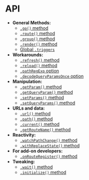 # API

- __General Methods:__
  - [`.go()` method](https://github.com/veliovgroup/flow-router/blob/master/docs/api/go.md)
  - [`.route()` method](https://github.com/veliovgroup/flow-router/blob/master/docs/api/route.md)
  - [`.group()` method](https://github.com/veliovgroup/flow-router/blob/master/docs/api/group.md)
  - [`.render()` method](https://github.com/veliovgroup/flow-router/blob/master/docs/api/render.md)
  - [Global `.triggers`](https://github.com/veliovgroup/flow-router/blob/master/docs/api/triggers.md)
- __Workarounds:__
  - [`.refresh()` method](https://github.com/veliovgroup/flow-router/blob/master/docs/api/refresh.md)
  - [`.reload()` method](https://github.com/veliovgroup/flow-router/blob/master/docs/api/reload.md)
  - [`.pathRegExp` option](https://github.com/veliovgroup/flow-router/blob/master/docs/api/pathRegExp.md)
  - [`.decodeQueryParamsOnce` option](https://github.com/veliovgroup/flow-router/blob/master/docs/api/decodeQueryParamsOnce.md)
- __Manipulation:__
  - [`.getParam()` method](https://github.com/veliovgroup/flow-router/blob/master/docs/api/getParam.md)
  - [`.getQueryParam()` method](https://github.com/veliovgroup/flow-router/blob/master/docs/api/getQueryParam.md)
  - [`.setParams()` method](https://github.com/veliovgroup/flow-router/blob/master/docs/api/setParams.md)
  - [`.setQueryParams()` method](https://github.com/veliovgroup/flow-router/blob/master/docs/api/setQueryParams.md)
- __URLs and data:__
  - [`.url()` method](https://github.com/veliovgroup/flow-router/blob/master/docs/api/url.md)
  - [`.path()` method](https://github.com/veliovgroup/flow-router/blob/master/docs/api/path.md)
  - [`.current()` method](https://github.com/veliovgroup/flow-router/blob/master/docs/api/current.md)
  - [`.getRouteName()` method](https://github.com/veliovgroup/flow-router/blob/master/docs/api/getRouteName.md)
- __Reactivity:__
  - [`.watchPathChange()` method](https://github.com/veliovgroup/flow-router/blob/master/docs/api/watchPathChange.md)
  - [`.withReplaceState()` method](https://github.com/veliovgroup/flow-router/blob/master/docs/api/withReplaceState.md)
- __For add-on developers:__
  - [`.onRouteRegister()` method](https://github.com/veliovgroup/flow-router/blob/master/docs/api/onRouteRegister.md)
- __Tweaking:__
  - [`.wait()` method](https://github.com/veliovgroup/flow-router/blob/master/docs/api/wait.md)
  - [`.initialize()` method](https://github.com/veliovgroup/flow-router/blob/master/docs/api/initialize.md)
